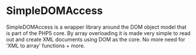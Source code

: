 # SimpleDOMAccess
SimpleDOMAccess is a wrapper library around the DOM object model that is part of the PHP5 core. By array overloading it is made very simple to read out and create XML documents using DOM as the core. No more need for 'XML to array' functions + more.
